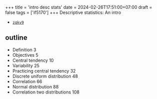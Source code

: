 +++
title = 'intro desc stats'
date = 2024-02-26T17:51:00+07:00
draft = false
tags = ['if5170']
+++
Descriptive statistics: An intro
<!--more-->

+ [`zqkv9`](https://osf.io/zqkv9)


## outline
+ Definition 3
+ Objectives 5
+ Central tendency 10
+ Variability 25
+ Practicing central tendency 32
+ Discrete uniform distribution 48
+ Correlation 66
+ Normal distribution 88
+ Correlation two distributions 108
